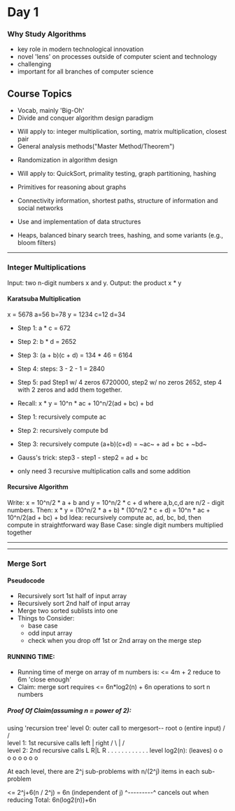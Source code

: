 Day 1
====
### Why Study Algorithms
- key role in modern technological innovation
- novel 'lens' on processes outside of computer scient and technology
- challenging
- important for all branches of computer science

## Course Topics
*  Vocab, mainly 'Big-Oh'
*  Divide and conquer algorithm design paradigm
  - Will apply to: integer multiplication, sorting, matrix multiplication, closest pair
  - General analysis methods("Master Method/Theorem")
*  Randomization in algorithm design
  - Will apply to: QuickSort, primality testing, graph partitioning, hashing
*  Primitives for reasoning about graphs
  - Connectivity information, shortest paths, structure of information and social networks
*  Use and implementation of data structures
  - Heaps, balanced binary search trees, hashing, and some variants (e.g., bloom filters)

___
### Integer Multiplications
Input: two n-digit numbers x and y.
Output: the product x * y

#### Karatsuba Multiplication
x = 5678     a=56  b=78
y = 1234     c=12  d=34
- Step 1: a * c = 672
- Step 2: b * d = 2652
- Step 3: (a + b)(c + d) = 134 * 46 = 6164
- Step 4: steps: 3 - 2 - 1 = 2840
- Step 5: pad Step1 w/ 4 zeros 6720000, step2 w/ no zeros 2652, step 4 with 2 zeros and add them together.

- Recall: x * y = 10^n * ac + 10^n/2(ad + bc) + bd
- Step 1: recursively compute ac
- Step 2: recursively compute bd
- Step 3: recursively compute (a+b)(c+d) = ~ac~ + ad + bc + ~bd~
- Gauss's trick: step3 - step1 - step2 = ad + bc
- only need 3 recursive multiplication calls and some addition

#### Recursive Algorithm
Write: x = 10^n/2 * a + b  and y = 10^n/2 * c + d
  where a,b,c,d are n/2 - digit numbers.
Then: x * y = (10^n/2 * a + b) * (10^n/2 * c + d)
            = 10^n * ac + 10^n/2(ad + bc) + bd
Idea: recursively compute ac, ad, bc, bd, then compute in straightforward way
Base Case: single digit numbers multiplied together
___
___
### Merge Sort
#### Pseudocode
- Recursively sort 1st half of input array
- Recursively sort 2nd half of input array
- Merge two sorted sublists into one
- Things to Consider:
  *  base case
  *  odd input array
  *  check when you drop off 1st or 2nd array on the merge step
#### RUNNING TIME:
- Running time of merge on array of m numbers is: <= 4m + 2 reduce to 6m 'close enough'
- Claim: merge sort requires <= 6n*log2(n) + 6n operations to sort n numbers
##### Proof Of Claim(assuming n = power of 2):
using 'recursion tree'
level 0: outer call to mergesort-- root o (entire input)
                                    /   \
                                   /     \
level 1: 1st recursive calls     left | right
                                /   \ | /    \
level 2: 2nd recursive calls   L     R|L      R
                               .     . .      .
                               .     . .      .
                               .     . .      .
level log2(n):       (leaves) o o  o o o o   o o

At each level, there are 2^j sub-problems with n/(2^j) items in each sub-problem

<= 2^j+6(n / 2^j) =  6n (independent of j)
    ^---------^ cancels out when reducing
Total:  6n(log2(n))+6n
